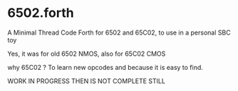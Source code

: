 # 6502.forth

A Minimal Thread Code Forth for 6502 and 65C02, to use in a personal SBC toy

Yes, it was for old 6502 NMOS, also for 65C02 CMOS

why 65C02 ? To learn new opcodes and because it is easy to find.

WORK IN PROGRESS THEN IS NOT COMPLETE STILL

